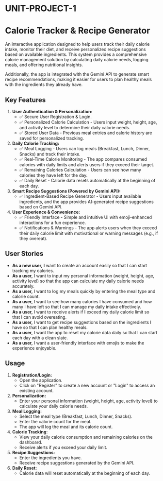 # UNIT-PROJECT-1

# Calorie Tracker & Recipe Generator

An interactive application designed to help users track their daily calorie intake, monitor their diet, and receive personalized recipe suggestions based on available ingredients. This system provides a comprehensive calorie management solution by calculating daily calorie needs, logging meals, and offering nutritional insights.

Additionally, the app is integrated with the Gemini API to generate smart recipe recommendations, making it easier for users to plan healthy meals with the ingredients they already have.

## Key Features

1.  **User Authentication & Personalization:**
    * ✅ Secure User Registration & Login.
    * ✅ Personalized Calorie Calculation - Users input weight, height, age, and activity level to determine their daily calorie needs.
    * ✅ Stored User Data - Previous meal entries and calorie history are saved for personalized tracking.
2.  **Daily Calorie Tracking:**
    * ✅ Meal Logging - Users can log meals (Breakfast, Lunch, Dinner, Snacks) and track their intake.
    * ✅ Real-Time Calorie Monitoring - The app compares consumed calories with daily limits and alerts users if they exceed their target.
    * ✅ Remaining Calories Calculation - Users can see how many calories they have left for the day.
    * ✅ Daily Reset - Calorie data resets automatically at the beginning of each day.
3.  **Smart Recipe Suggestions (Powered by Gemini API):**
    * ✅ Ingredient-Based Recipe Generator - Users input available ingredients, and the app provides AI-generated recipe suggestions based on Gemini API.
4.  **User Experience & Convenience:**
    * ✅ Friendly Interface - Simple and intuitive UI with emoji-enhanced interactions for a fun experience.
    * ✅ Notifications & Warnings - The app alerts users when they exceed their daily calorie limit with motivational or warning messages (e.g., if they overeat).

## User Stories

* **As a new user,** I want to create an account easily so that I can start tracking my calories.
* **As a user,** I want to input my personal information (weight, height, age, activity level) so that the app can calculate my daily calorie needs accurately.
* **As a user,** I want to log my meals quickly by entering the meal type and calorie count.
* **As a user,** I want to see how many calories I have consumed and how many I have left so that I can manage my daily intake effectively.
* **As a user,** I want to receive alerts if I exceed my daily calorie limit so that I can avoid overeating.
* **As a user,** I want to get recipe suggestions based on the ingredients I have so that I can plan healthy meals.
* **As a user,** I want the app to reset my calorie data daily so that I can start each day with a clean slate.
* **As a user,** I want a user-friendly interface with emojis to make the experience enjoyable.

## Usage

1.  **Registration/Login:**
    * Open the application.
    * Click on "Register" to create a new account or "Login" to access an existing account.
2.  **Personalization:**
    * Enter your personal information (weight, height, age, activity level) to calculate your daily calorie needs.
3.  **Meal Logging:**
    * Select the meal type (Breakfast, Lunch, Dinner, Snacks).
    * Enter the calorie count for the meal.
    * The app will log the meal and its calorie count.
4.  **Calorie Tracking:**
    * View your daily calorie consumption and remaining calories on the dashboard.
    * Receive alerts if you exceed your daily limit.
5.  **Recipe Suggestions:**
    * Enter the ingredients you have.
    * Receive recipe suggestions generated by the Gemini API.
6.  **Daily Reset:**
    * Calorie data will reset automatically at the beginning of each day.
